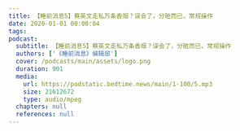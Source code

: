 ```yaml
---
title: 【睡前消息5】蔡英文走私万条香烟？误会了，分赃而已，常规操作
date: 2020-01-01 00:00:04
tags:
podcast:
  subtitle: 【睡前消息5】蔡英文走私万条香烟？误会了，分赃而已，常规操作
  authors: ['《睡前消息》编辑部']
  cover: /podcasts/main/assets/logo.png
  duration: 901
  media:
    url: https://podstatic.bedtime.news/main/1-100/5.mp3
    size: 21612672
    type: audio/mpeg
  chapters: null
  references: null
---
```

